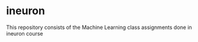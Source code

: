 # ineuron
This repository consists of the Machine Learning class assignments done in ineuron course
